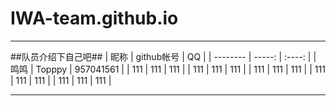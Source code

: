 # IWA-team.github.io
----------
##队员介绍下自己吧##
| 昵称        |  github帐号  |  QQ  |
| --------   | -----:  | :----:  |
| 鸣鸣      |   Topppy   | 957041561  |
| 111      |   111   | 111  |
| 111     |   111   | 111  |
| 111      |   111   | 111  |
| 111      |   111   | 111  |
| 111     |   111   | 111  |

---------

